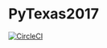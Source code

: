 # PyTexas2017

[![CircleCI](https://circleci.com/gh/tjensen/PyTexas2017.svg?style=shield&circle-token=e8fffca922a554caaf89786ffb4be30a5ea11fa2)](https://circleci.com/gh/tjensen/PyTexas2017)
